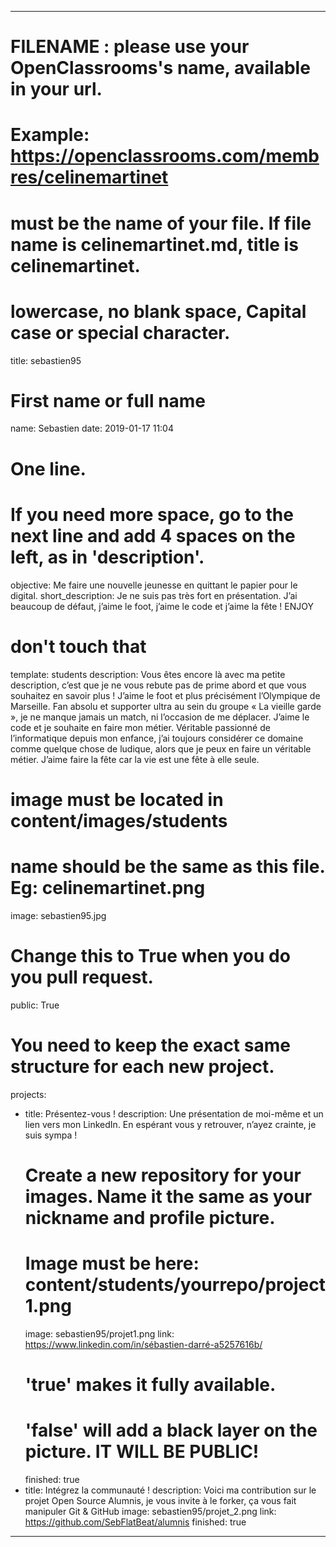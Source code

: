 ---

# FILENAME : please use your OpenClassrooms's name, available in your url.
# Example: https://openclassrooms.com/membres/celinemartinet
# must be the name of your file. If file name is celinemartinet.md, title is celinemartinet.
# lowercase, no blank space, Capital case or special character.
title: sebastien95

# First name or full name
name: Sebastien
date: 2019-01-17 11:04

# One line.
# If you need more space, go to the next line and add 4 spaces on the left, as in 'description'.
objective: Me faire une nouvelle jeunesse en quittant le papier pour le digital.
short_description: Je ne suis pas très fort en présentation. J’ai beaucoup de défaut, j’aime le foot, j’aime le code et j’aime la fête ! ENJOY

# don't touch that
template: students
description: Vous êtes encore là avec ma petite description, c’est que je ne vous rebute pas de prime abord et que vous souhaitez en savoir plus !
J’aime le foot et plus précisément l’Olympique de Marseille. Fan absolu et supporter ultra au sein du groupe « La vieille garde », je ne manque jamais un match, ni l’occasion de me déplacer.
J’aime le code et je souhaite en faire mon métier. Véritable passionné de l’informatique depuis mon enfance, j’ai toujours considérer ce domaine comme quelque chose de ludique, alors que je peux en faire un véritable métier.
J’aime faire la fête car la vie est une fête à elle seule.


# image must be located in content/images/students
# name should be the same as this file. Eg: celinemartinet.png
image: sebastien95.jpg

# Change this to True when you do you pull request.
public: True

# You need to keep the exact same structure for each new project.
projects:
  - title: Présentez-vous !
    description: Une présentation de moi-même et un lien vers mon LinkedIn. En espérant vous y retrouver, n’ayez crainte, je suis sympa !
    # Create a new repository for your images. Name it the same as your nickname and profile picture.
    # Image must be here: content/students/yourrepo/project1.png
    image: sebastien95/projet1.png
    link: https://www.linkedin.com/in/sébastien-darré-a5257616b/
    # 'true' makes it fully available.
    # 'false' will add a black layer on the picture. IT WILL BE PUBLIC!
    finished: true
  - title: Intégrez la communauté !
    description: Voici ma contribution sur le projet Open Source Alumnis, je vous invite à le forker, ça vous fait manipuler Git & GitHub
    image: sebastien95/projet_2.png
    link: https://github.com/SebFlatBeat/alumnis
    finished: true	
---